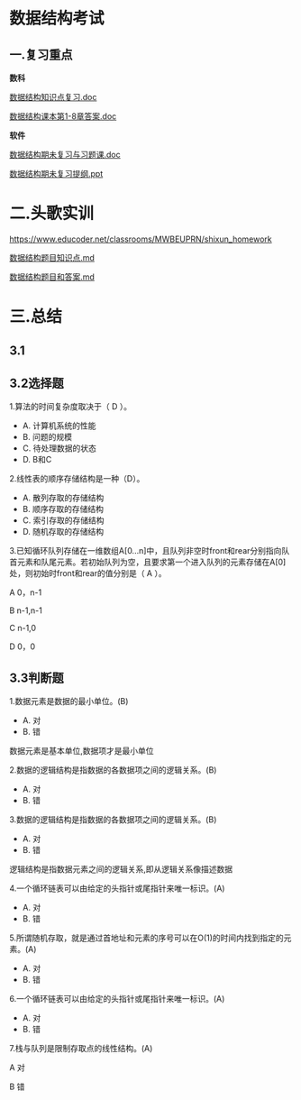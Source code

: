 # 数据结构考试

## 一.复习重点

**数科**

[数据结构知识点复习.doc](assets\数据结构知识点复习.docx)

[数据结构课本第1-8章答案.doc](assets\第1-8章.doc)

**软件**

[数据结构期未复习与习题课.doc](assets\数据结构期未复习与习题课.doc)

[数据结构期未复习提纲.ppt](assets\数据结构期未复习提纲.ppt)

# 二.头歌实训

https://www.educoder.net/classrooms/MWBEUPRN/shixun_homework

[数据结构题目知识点.md](数据结构题目知识点.md)

[数据结构题目和答案.md](数据结构题目和答案.md)

# 三.总结

## 3.1



## 3.2选择题

1.算法的时间复杂度取决于（ D ）。‌ 

- A. 计算机系统的性能
- B. 问题的规模
- C. 待处理数据的状态
- D. B和C

2.线性表的顺序存储结构是一种（D）。

- A. 散列存取的存储结构
- B. 顺序存取的存储结构
- C. 索引存取的存储结构
- D. 随机存取的存储结构

3.已知循环队列存储在一维数组A[0...n]中，且队列非空时front和rear分别指向队首元素和队尾元素。若初始队列为空，且要求第一个进入队列的元素存储在A[0]处，则初始时front和rear的值分别是（  A  ）。‏ 

A 0，n-1

B n-1,n-1

C  n-1,0

D  0，0

## 3.3判断题

1.数据元素是数据的最小单位。(B) ‌ 

- A. 对
- B. 错

数据元素是基本单位,数据项才是最小单位

2.数据的逻辑结构是指数据的各数据项之间的逻辑关系。(B)

- A. 对
- B. 错

3.数据的逻辑结构是指数据的各数据项之间的逻辑关系。(B)

- A. 对
- B. 错

逻辑结构是指数据元素之间的逻辑关系,即从逻辑关系像描述数据

4.一个循环链表可以由给定的头指针或尾指针来唯一标识。(A)

- A. 对
- B. 错

5.所谓随机存取，就是通过首地址和元素的序号可以在O(1)的时间内找到指定的元素。(A)

- A. 对
- B. 错

6.一个循环链表可以由给定的头指针或尾指针来唯一标识。(A)

- A. 对
- B. 错

7.栈与队列是限制存取点的线性结构。(A)

A  对

B  错